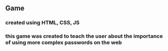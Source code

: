## Game
### created using HTML, CSS, JS 
### this game was created to teach the user about the importance of using more complex passwords on the web
